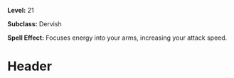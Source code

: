 <!-- TITLE: Song: Blinding Speed -->
<!-- SUBTITLE:  -->

**Level:** 21

**Subclass:** Dervish

**Spell Effect:** Focuses energy into your arms, increasing your attack speed.

# Header